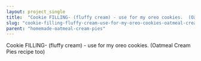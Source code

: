 ```yaml
---
layout: project_single
title:  "Cookie FILLING- (fluffy cream) - use for my oreo cookies.  (Oatmeal Cream Pies recipe too)"
slug: "cookie-filling-fluffy-cream-use-for-my-oreo-cookies-oatmeal-cream-pies-recipe-too"
parent: "homemade-oatmeal-cream-pies"
---
```

Cookie FILLING- (fluffy cream) - use for my oreo cookies.  (Oatmeal Cream Pies recipe too)